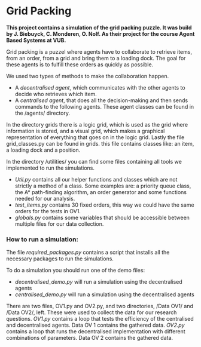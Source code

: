# Grid Packing

**This project contains a simulation of the grid packing puzzle. It was build by J. Biebuyck, C. Monderen, O. Nolf.
 As their project for the course Agent Based Systems at VUB.**

Grid packing is a puzzel where agents have to collaborate to retrieve items, from an order, from a grid and bring them to a loading dock.
The goal for these agents is to fulfill these orders as quickly as possible.

We used two types of methods to make the collaboration happen.
- A _decentralised agent_, which communicates with the other agents to decide who retrieves which item.
- A _centralised agent_, that does all the decision-making and then sends commands to the following agents.
These agent classes can be found in the /agents/ directory.

In the directory grids there is a logic grid, which is used as the grid where information is stored, and a
visual grid, which makes a graphical representation of everything that goes on in the logic grid.
Lastly the file grid_classes.py can be found in grids. this file contains classes like: an item, a loading dock
and a position.

In the directory /utilities/ you can find some files containing all tools we implemented to run the simulations.
- _Util.py_ contains all our helper functions and classes which are not strictly a method of a class.
Some examples are: a priority queue class, the A* path-finding algorithm, an order generator and some functions needed
for our analysis.
- _test_items.py_ contains 30 fixed orders, this way we could have the same orders for the tests in OV1.
- _globals.py_ contains some variables that should be accessible between multiple files for our data collection.

### How to run a simulation:

The file _required_packages.py_ contains a script that installs all the necessary packages to run the simulations.

To do a simulation you should run one of the demo files:
- _decentralised_demo.py_ will run a simulation using the decentralised agents
- _centralised_demo.py_ will run a simulation using the decentralised agents

There are two files, OV1.py and OV2.py, and two directories, /Data OV1/ and /Data OV2/, left. These were used to collect the data for our research questions.
_OV1.py_ contains a loop that tests the efficiency of the centralised and decentralised agents. Data OV 1 contains the gathered data.
_OV2.py_ contains a loop that runs the decentralised implementation with different combinations of parameters. Data OV 2 contains the gathered data.
